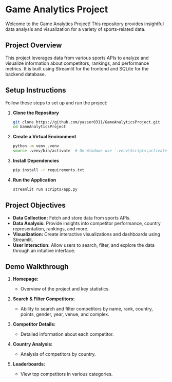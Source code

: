 # Game Analytics Project

Welcome to the Game Analytics Project! This repository provides insightful data analysis and visualization for a variety of sports-related data.

## Project Overview
This project leverages data from various sports APIs to analyze and visualize information about competitors, rankings, and performance metrics. It is built using Streamlit for the frontend and SQLite for the backend database.

## Setup Instructions
Follow these steps to set up and run the project:

1. **Clone the Repository**
   ```bash
   git clone https://github.com/yasser0311/GameAnalyticsProject.git
   cd GameAnalyticsProject
   ```

2. **Create a Virtual Environment**
   ```bash
   python -m venv .venv
   source .venv/bin/activate  # On Windows use `.venv\Scripts\activate`
   ```

3. **Install Dependencies**
   ```bash
   pip install -r requirements.txt
   ```

4. **Run the Application**
   ```bash
   streamlit run scripts/app.py
   ```

## Project Objectives
- **Data Collection:** Fetch and store data from sports APIs.
- **Data Analysis:** Provide insights into competitor performance, country representation, rankings, and more.
- **Visualization:** Create interactive visualizations and dashboards using Streamlit.
- **User Interaction:** Allow users to search, filter, and explore the data through an intuitive interface.

## Demo Walkthrough
1. **Homepage:**
   - Overview of the project and key statistics.

2. **Search & Filter Competitors:**
   - Ability to search and filter competitors by name, rank, country, points, gender, year, venue, and complex.

3. **Competitor Details:**
   - Detailed information about each competitor.

4. **Country Analysis:**
   - Analysis of competitors by country.

5. **Leaderboards:**
   - View top competitors in various categories.



